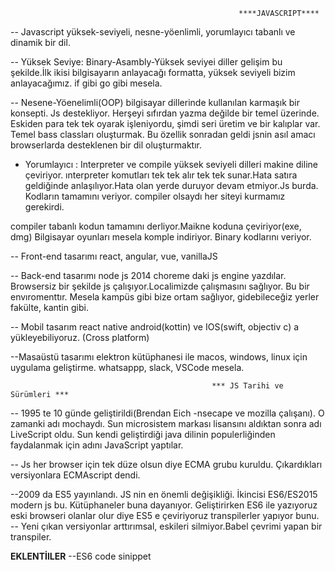                                                        ****JAVASCRIPT****
-- Javascript yüksek-seviyeli, nesne-yöenlimli, yorumlayıcı tabanlı ve dinamik bir dil.

-- Yüksek Seviye: Binary-Asambly-Yüksek seviyei diller gelişim bu şekilde.İlk ikisi bilgisayarın anlayacağı formatta, yüksek seviyeli bizim anlayacağımız. if gibi go gibi mesela.

-- Nesene-Yöenelimli(OOP) bilgisayar dillerinde kullanılan karmaşık bir konsepti. Js destekliyor. Herşeyi sıfırdan yazma değilde bir temel üzerinde. Eskiden para tek tek oyarak işleniyordu, şimdi seri üretim ve bir kalıplar var. Temel bass classları oluşturmak. Bu özellik sonradan geldi jsnin asıl amacı browserlarda desteklenen bir dil oluşturmaktır.

- Yorumlayıcı : Interpreter ve compile yüksek seviyeli dilleri makine diline çeviriyor.
ınterpreter komutları tek tek alır tek tek sunar.Hata satıra geldiğinde anlaşılıyor.Hata olan yerde duruyor devam etmiyor.Js burda. Kodların tamamını veriyor. compiler olsaydı her siteyi kurmamız gerekirdi.

compiler tabanlı kodun tamamını derliyor.Maikne koduna çeviriyor(exe, dmg) Bilgisayar oyunları mesela komple indiriyor. Binary kodlarını veriyor.

-- Front-end tasarımı react, angular, vue, vanillaJS

-- Back-end tasarımı node js 2014 choreme daki js engine yazdılar. Browsersiz bir şekilde js çalışıyor.Localimizde çalışmasını sağlıyor. Bu bir envıromenttır. Mesela kampüs gibi bize ortam sağlıyor, gidebileceğiz yerler fakülte, kantin gibi.

-- Mobil tasarım react native android(kottin) ve IOS(swift, objectiv c) a yükleyebiliyoruz. (Cross platform)

--Masaüstü tasarımı elektron kütüphanesi ile macos, windows, linux için uygulama geliştirme. whatsappp, slack, VSCode mesela.

                                                 *** JS Tarihi ve Sürümleri ***

-- 1995 te 10 günde geliştirildi(Brendan Eich -nsecape ve mozilla çalışanı). O zamanki adı mochaydı. Sun microsistem markası lisansını aldıktan sonra adı LiveScript oldu. Sun kendi geliştirdiği java dilinin populerliğinden faydalanmak için adını JavaScript yaptılar.

-- Js her browser için tek düze olsun diye ECMA grubu kuruldu. Çıkardıkları versiyonlara ECMAscript dendi.

--2009 da ES5 yayınlandı. JS nin en önemli değişikliği. İkincisi ES6/ES2015 modern js bu. Kütüphaneler buna dayanıyor. Geliştirirken ES6 ile yazıyoruz eski browseri olanlar olur diye ES5 e çeviriyoruz transpilerler yapıyor bunu. 
-- Yeni çıkan versiyonlar arttırımsal, eskileri silmiyor.Babel çevrimi yapan bir transpiler.


****EKLENTİlLER****
--ES6 code sinippet
